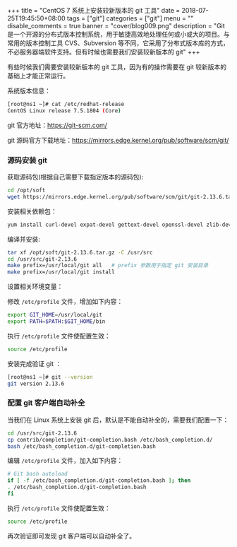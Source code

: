 +++
title = "CentOS 7 系统上安装较新版本的 git 工具"
date = 2018-07-25T19:45:50+08:00
tags = ["git"]
categories = ["git"]
menu = ""
disable_comments = true
banner = "cover/blog009.png"
description = "Git 是一个开源的分布式版本控制系统，用于敏捷高效地处理任何或小或大的项目。与常用的版本控制工具 CVS、Subversion 等不同，它采用了分布式版本库的方式，不必服务器端软件支持。但有时候也需要我们安装较新版本的 git"
+++

有些时候我们需要安装较新版本的 git 工具，因为有的操作需要在 git 较新版本的基础上才能正常运行。

系统版本信息：

```bash
[root@ns1 ~]# cat /etc/redhat-release 
CentOS Linux release 7.5.1804 (Core)
```
git 官方地址：<https://git-scm.com/>

git 源码官方下载地址：<https://mirrors.edge.kernel.org/pub/software/scm/git/>

### 源码安装 git
获取源码包(根据自己需要下载指定版本的源码包):

```bash
cd /opt/soft
wget https://mirrors.edge.kernel.org/pub/software/scm/git/git-2.13.6.tar.gz
```
安装相关依赖包：

```bash
yum install curl-devel expat-devel gettext-devel openssl-devel zlib-devel gcc perl-ExtUtils-MakeMaker openssh-clients -y
```
编译并安装:

```bash
tar xf /opt/soft/git-2.13.6.tar.gz -C /usr/src
cd /usr/src/git-2.13.6
make prefix=/usr/local/git all   # prefix 参数用于指定 git 安装目录
make prefix=/usr/local/git install
```
设置相关环境变量：

修改 `/etc/profile` 文件，增加如下内容：

```bash
export GIT_HOME=/usr/local/git
export PATH=$PATH:$GIT_HOME/bin
```
执行 `/etc/profile` 文件使配置生效：

```bash
source /etc/profile
```
安装完成验证 git ：

```bash
[root@ns1 ~]# git --version 
git version 2.13.6
```
### 配置 git 客户端自动补全
当我们在 Linux 系统上安装 git 后，默认是不能自动补全的，需要我们配置一下：

```bash
cd /usr/src/git-2.13.6
cp contrib/completion/git-completion.bash /etc/bash_completion.d/
bash /etc/bash_completion.d/git-completion.bash
```
编辑 `/etc/profile` 文件，加入如下内容：

```bash
# Git bash autoload
if [ -f /etc/bash_completion.d/git-completion.bash ]; then
. /etc/bash_completion.d/git-completion.bash
fi
```
执行 `/etc/profile` 文件使配置生效：

```bash
source /etc/profile
```
再次验证即可发现 git 客户端可以自动补全了。